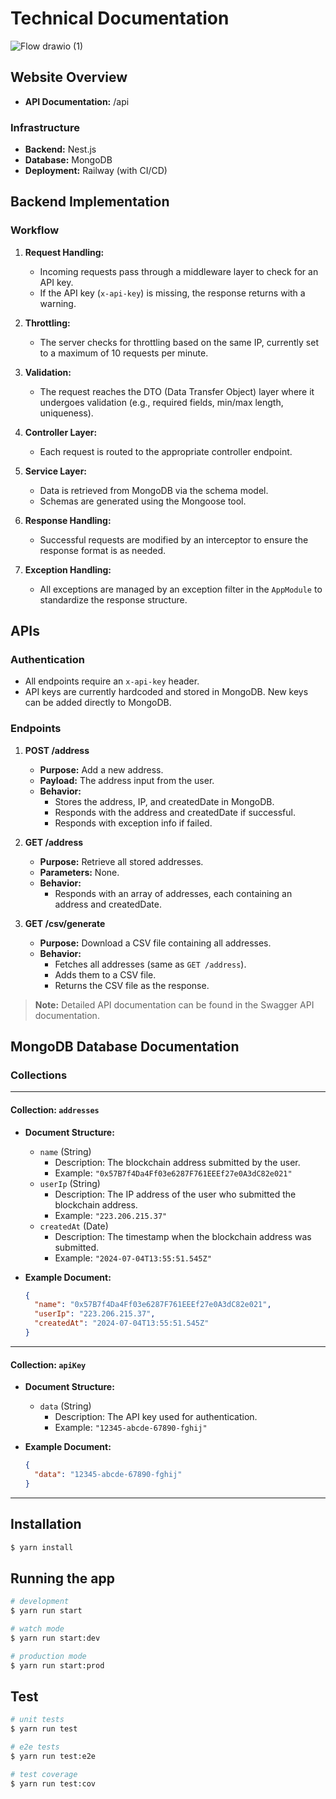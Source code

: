 
# Technical Documentation

![Flow drawio (1)](https://github.com/PyaePhyoKyaw61194/bloxk-address-be/assets/36658378/19917aed-6a4a-4a21-9d12-0431c3ef4cf0)


## Website Overview

- **API Documentation:** /api

### Infrastructure
- **Backend:** Nest.js
- **Database:** MongoDB
- **Deployment:** Railway (with CI/CD)

## Backend Implementation

### Workflow
1. **Request Handling:** 
   - Incoming requests pass through a middleware layer to check for an API key.
   - If the API key (`x-api-key`) is missing, the response returns with a warning.
   
2. **Throttling:**
   - The server checks for throttling based on the same IP, currently set to a maximum of 10 requests per minute.

3. **Validation:**
   - The request reaches the DTO (Data Transfer Object) layer where it undergoes validation (e.g., required fields, min/max length, uniqueness).

4. **Controller Layer:**
   - Each request is routed to the appropriate controller endpoint.

5. **Service Layer:**
   - Data is retrieved from MongoDB via the schema model.
   - Schemas are generated using the Mongoose tool.

6. **Response Handling:**
   - Successful requests are modified by an interceptor to ensure the response format is as needed.

7. **Exception Handling:**
   - All exceptions are managed by an exception filter in the `AppModule` to standardize the response structure.


## APIs

### Authentication
- All endpoints require an `x-api-key` header.
- API keys are currently hardcoded and stored in MongoDB. New keys can be added directly to MongoDB.

### Endpoints

1. **POST /address**
   - **Purpose:** Add a new address.
   - **Payload:** The address input from the user.
   - **Behavior:**
     - Stores the address, IP, and createdDate in MongoDB.
     - Responds with the address and createdDate if successful.
     - Responds with exception info if failed.

2. **GET /address**
   - **Purpose:** Retrieve all stored addresses.
   - **Parameters:** None.
   - **Behavior:**
     - Responds with an array of addresses, each containing an address and createdDate.

3. **GET /csv/generate**
   - **Purpose:** Download a CSV file containing all addresses.
   - **Behavior:**
     - Fetches all addresses (same as `GET /address`).
     - Adds them to a CSV file.
     - Returns the CSV file as the response.

> **Note:** Detailed API documentation can be found in the Swagger API documentation.




## MongoDB Database Documentation

### Collections

---

#### Collection: `addresses`

- **Document Structure:**
  - `name` (String)
    - Description: The blockchain address submitted by the user.
    - Example: `"0x57B7f4Da4Ff03e6287F761EEEf27e0A3dC82e021"`
  - `userIp` (String)
    - Description: The IP address of the user who submitted the blockchain address.
    - Example: `"223.206.215.37"`
  - `createdAt` (Date)
    - Description: The timestamp when the blockchain address was submitted.
    - Example: `"2024-07-04T13:55:51.545Z"`

- **Example Document:**
  ```json
  {
    "name": "0x57B7f4Da4Ff03e6287F761EEEf27e0A3dC82e021",
    "userIp": "223.206.215.37",
    "createdAt": "2024-07-04T13:55:51.545Z"
  }
  ```

---

#### Collection: `apiKey`

- **Document Structure:**
  - `data` (String)
    - Description: The API key used for authentication.
    - Example: `"12345-abcde-67890-fghij"`

- **Example Document:**
  ```json
  {
    "data": "12345-abcde-67890-fghij"
  }
  ```

---


## Installation

```bash
$ yarn install
```

## Running the app

```bash
# development
$ yarn run start

# watch mode
$ yarn run start:dev

# production mode
$ yarn run start:prod
```

## Test

```bash
# unit tests
$ yarn run test

# e2e tests
$ yarn run test:e2e

# test coverage
$ yarn run test:cov
```

